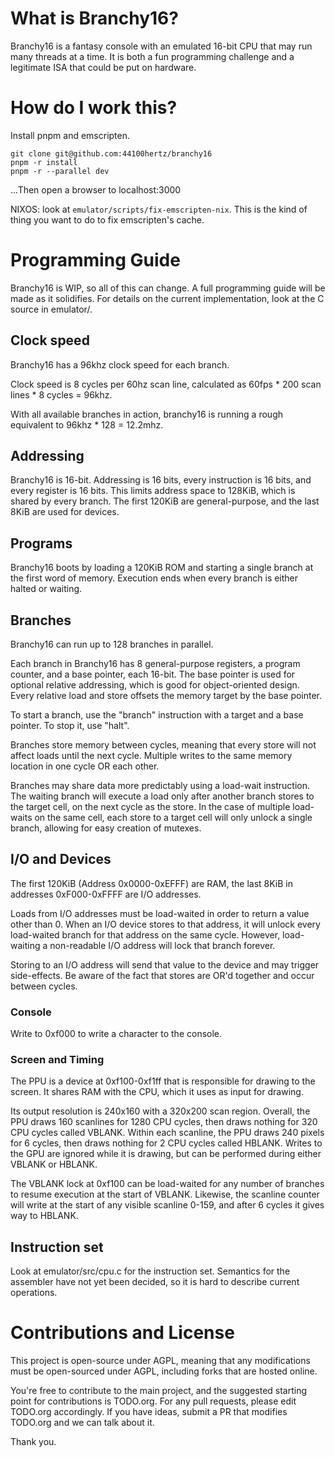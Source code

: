 # What is Branchy16?

Branchy16 is a fantasy console with an emulated 16-bit CPU that may run many threads at a time. It is both a fun programming challenge and a legitimate ISA that could be put on hardware.

# How do I work this?

Install pnpm and emscripten.
```
git clone git@github.com:44100hertz/branchy16
pnpm -r install
pnpm -r --parallel dev
```
...Then open a browser to localhost:3000

NIXOS: look at `emulator/scripts/fix-emscripten-nix`. This is the kind of thing you want to do to fix emscripten's cache.

# Programming Guide

Branchy16 is WIP, so all of this can change. A full programming guide will be made as it solidifies. For details on the current implementation, look at the C source in emulator/.

## Clock speed

Branchy16 has a 96khz clock speed for each branch.

Clock speed is 8 cycles per 60hz scan line, calculated as 60fps * 200 scan lines * 8 cycles = 96khz.

With all available branches in action, branchy16 is running a rough equivalent to 96khz * 128 = 12.2mhz.

## Addressing

Branchy16 is 16-bit. Addressing is 16 bits, every instruction is 16 bits, and every register is 16 bits. This limits address space to 128KiB, which is shared by every branch. The first 120KiB are general-purpose, and the last 8KiB are used for devices.

## Programs

Branchy16 boots by loading a 120KiB ROM and starting a single branch at the first word of memory. Execution ends when every branch is either halted or waiting.

## Branches

Branchy16 can run up to 128 branches in parallel.

Each branch in Branchy16 has 8 general-purpose registers, a program counter, and a base pointer, each 16-bit. The base pointer is used for optional relative addressing, which is good for object-oriented design. Every relative load and store offsets the memory target by the base pointer.

To start a branch, use the "branch" instruction with a target and a base pointer. To stop it, use "halt".

Branches store memory between cycles, meaning that every store will not affect loads until the next cycle. Multiple writes to the same memory location in one cycle OR each other.

Branches may share data more predictably using a load-wait instruction. The waiting branch will execute a load only after another branch stores to the target cell, on the next cycle as the store. In the case of multiple load-waits on the same cell, each store to a target cell will only unlock a single branch, allowing for easy creation of mutexes.

## I/O and Devices

The first 120KiB (Address 0x0000-0xEFFF) are RAM, the last 8KiB in addresses 0xF000-0xFFFF are I/O addresses.

Loads from I/O addresses must be load-waited in order to return a value other than 0. When an I/O device stores to that address, it will unlock every load-waited branch for that address on the same cycle. However, load-waiting a non-readable I/O address will lock that branch forever.

Storing to an I/O address will send that value to the device and may trigger side-effects. Be aware of the fact that stores are OR'd together and occur between cycles.

### Console

Write to 0xf000 to write a character to the console.

### Screen and Timing

The PPU is a device at 0xf100-0xf1ff that is responsible for drawing to the screen. It shares RAM with the CPU, which it uses as input for drawing.

Its output resolution is 240x160 with a 320x200 scan region. Overall, the PPU draws 160 scanlines for 1280 CPU cycles, then draws nothing for 320 CPU cycles called VBLANK. Within each scanline, the PPU draws 240 pixels for 6 cycles, then draws nothing for 2 CPU cycles called HBLANK. Writes to the GPU are ignored while it is drawing, but can be performed during either VBLANK or HBLANK.

The VBLANK lock at 0xf100 can be load-waited for any number of branches to resume execution at the start of VBLANK. Likewise, the scanline counter will write at the start of any visible scanline 0-159, and after 6 cycles it gives way to HBLANK.

## Instruction set

Look at emulator/src/cpu.c for the instruction set. Semantics for the assembler have not yet been decided, so it is hard to describe current operations.

# Contributions and License

This project is open-source under AGPL, meaning that any modifications must be open-sourced under AGPL, including forks that are hosted online.

You're free to contribute to the main project, and the suggested starting point for contributions is TODO.org. For any pull requests, please edit TODO.org accordingly. If you have ideas, submit a PR that modifies TODO.org and we can talk about it.

Thank you.
